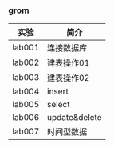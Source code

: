 ### grom

|实验|简介|
|---|---|
|lab001|连接数据库|
|lab002|建表操作01|
|lab003|建表操作02|
|lab004|insert|
|lab005|select|
|lab006|update&delete|
|lab007|时间型数据|
